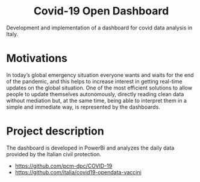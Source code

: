 <h1 align="center">Covid-19 Open Dashboard</h1>

Development and implementation of a dashboard for covid data analysis in Italy. 

# Motivations
In today’s global emergency situation everyone wants and waits for the end of the pandemic, and this helps to increase 
interest in getting real-time updates on the global situation. One of the most efficient solutions to allow people to update 
themselves autonomously, directly reading clean data without mediation but, at the same time, being able to interpret them 
in a simple and immediate way, is represented by the dashboards.

# Project description
The dashboard is developed in PowerBi and analyzes the daily data provided by the Italian civil protection.
 - https://github.com/pcm-dpc/COVID-19
 - https://github.com/italia/covid19-opendata-vaccini

